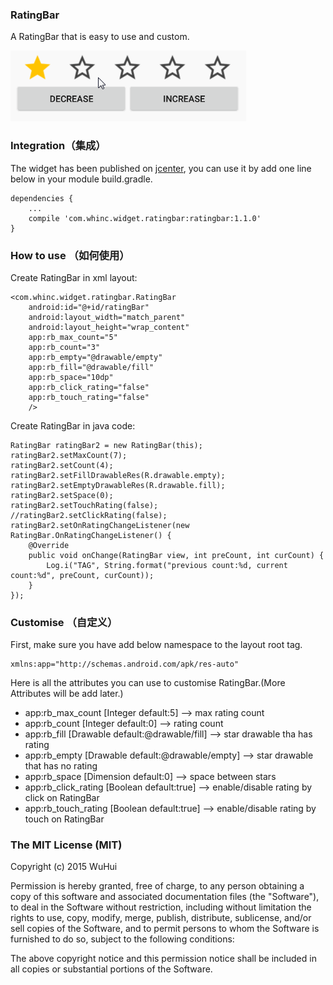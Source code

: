 
### RatingBar

A RatingBar that is easy to use and custom.

![](./screenshot.gif)

### Integration（集成）

The widget has been published on [jcenter][1], you can use it by add one line below in your module build.gradle.

    dependencies {
        ...
        compile 'com.whinc.widget.ratingbar:ratingbar:1.1.0'
    }

### How to use （如何使用）

Create RatingBar in xml layout:

    <com.whinc.widget.ratingbar.RatingBar
        android:id="@+id/ratingBar"
        android:layout_width="match_parent"
        android:layout_height="wrap_content"
        app:rb_max_count="5"
        app:rb_count="3"
        app:rb_empty="@drawable/empty"
        app:rb_fill="@drawable/fill"
        app:rb_space="10dp"
        app:rb_click_rating="false"
        app:rb_touch_rating="false"
        />

Create RatingBar in java code:

    RatingBar ratingBar2 = new RatingBar(this);
    ratingBar2.setMaxCount(7);
    ratingBar2.setCount(4);
    ratingBar2.setFillDrawableRes(R.drawable.empty);
    ratingBar2.setEmptyDrawableRes(R.drawable.fill);
    ratingBar2.setSpace(0);
    ratingBar2.setTouchRating(false);
    //ratingBar2.setClickRating(false);
    ratingBar2.setOnRatingChangeListener(new RatingBar.OnRatingChangeListener() {
        @Override
        public void onChange(RatingBar view, int preCount, int curCount) {
            Log.i("TAG", String.format("previous count:%d, current count:%d", preCount, curCount));
        }
    });

### Customise （自定义）

First, make sure you have add below namespace to the layout root tag.

    xmlns:app="http://schemas.android.com/apk/res-auto"

Here is all the attributes you can use to customise RatingBar.(More Attributes will be add later.)

* app:rb_max_count [Integer default:5] --> max rating count
* app:rb_count [Integer default:0] --> rating count
* app:rb_fill [Drawable default:@drawable/fill] --> star drawable tha has rating
* app:rb_empty [Drawable default:@drawable/empty] --> star drawable that has no rating
* app:rb_space [Dimension default:0] --> space between stars
* app:rb_click_rating [Boolean default:true] --> enable/disable rating by click on RatingBar
* app:rb_touch_rating [Boolean default:true] --> enable/disable rating by touch on RatingBar

### The MIT License (MIT)

Copyright (c) 2015 WuHui

Permission is hereby granted, free of charge, to any person obtaining a copy
of this software and associated documentation files (the "Software"), to deal
in the Software without restriction, including without limitation the rights
to use, copy, modify, merge, publish, distribute, sublicense, and/or sell
copies of the Software, and to permit persons to whom the Software is
furnished to do so, subject to the following conditions:

The above copyright notice and this permission notice shall be included in all
copies or substantial portions of the Software.

[1]:https://bintray.com/whinc/maven/ratingbar/view
